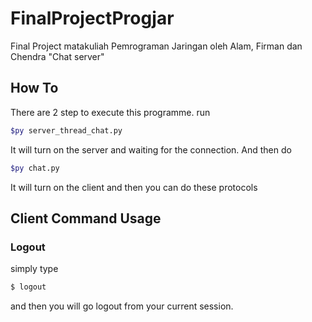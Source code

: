 # FinalProjectProgjar
Final Project matakuliah Pemrograman Jaringan oleh Alam, Firman dan Chendra
"Chat server"

## How To
There are 2 step to execute this programme.
run 
```bash
$py server_thread_chat.py
```
It will turn on the server and waiting for the connection. And then do
```bash
$py chat.py
```
It will turn on the client and then you can do these protocols


## Client Command Usage
### Logout ###
simply type 
```bash
$ logout
```
and then you will go logout from your current session.